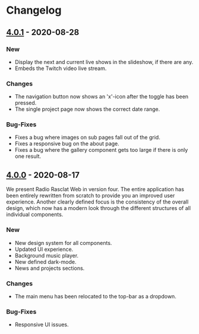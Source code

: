 # Changelog

## [4.0.1] - 2020-08-28

### New

- Display the next and current live shows in the slideshow, if there are any.
- Embeds the Twitch video live stream.

### Changes

- The navigation button now shows an 'x'-icon after the toggle has been pressed.
- The single project page now shows the correct date range.

### Bug-Fixes

- Fixes a bug where images on sub pages fall out of the grid.
- Fixes a responsive bug on the about page.
- Fixes a bug where the gallery component gets too large if there is only one result.

## [4.0.0] - 2020-08-17

We present Radio Rasclat Web in version four. The entire application has been entirely rewritten from scratch to provide you an improved user experience. Another clearly defined focus is the consistency of the overall design, which now has a modern look through the different structures of all individual components.

### New

- New design system for all components.
- Updated UI experience.
- Background music player.
- New defined dark-mode.
- News and projects sections.

### Changes

- The main menu has been relocated to the top-bar as a dropdown.

### Bug-Fixes

- Responsive UI issues.

[4.0.1]: https://github.com/dmnktoe/radio-rasclat-web/releases/tag/4.0.1
[4.0.0]: https://github.com/dmnktoe/radio-rasclat-web/releases/tag/4.0.0
